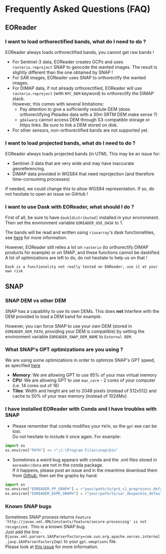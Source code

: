 # Frequently Asked Questions (FAQ)

## EOReader

### I want to load orthorectified bands, what do I need to do ?
EOReader always loads orthorectified bands, you cannot get raw bands !
- For Sentinel-3 data, EOReader creates GCPs and uses `rasterio.reproject` SNAP to geocode the wanted images. The result is slightly different than the one obtained by SNAP !
- For SAR images, EOReader uses SNAP to orthorectify the wanted images.
- For DIMAP data, if not already orthorectified, EOReader will use `rasterio.reproject` (with `RPC_DEM` keyword) to orthorectify the DIMAP stack.  
  However, this comes with several limitations:
  - Pay attention to give a sufficiently resolute DEM (does orthorectifying Pleiades data with a 30m SRTM DEM make sense ?)
  - `gdalwarp` cannot access DEM through S3-compatible storage or https links. Be sure to link a DEM stored on disk.
- For other sensors, non-orthorectified bands are not supported yet.

### I want to load projected bands, what do I need to do ?
EOReader always loads projected bands (in UTM). This may be an issue for:
- Sentinel-3 data that are very wide and may have inaccurate georeferencing.
- DIMAP data provided in WGS84 that need reprojection (and therefore time-consuming processes)

If needed, we could change this to allow WGS84 representation. If so, do not hesitate to open an issue on GitHub !

### I want to use Dask with EOReader, what should I do ?
First of all, be sure to have `dask[distributed]` installed in your environment.
Then set the environment variable `EOREADER_USE_DASK` to 1.

The bands will be read and written using `rioxarray`'s dask functionalities, 
see [here](https://corteva.github.io/rioxarray/stable/examples/dask_read_write.html) for more information.

However, EOReader still relies a lot on `rasterio` (to orthorectify DIMAP products for example) or on SNAP, 
and these functions cannot be daskified. A lot of optimizations are left to do, do not hesitate to help us on that !

```{warning}
Dask is a functionality not really tested on EOReader, use it at your own risk
```

## SNAP

### SNAP DEM vs other DEM
SNAP has a capability to use its own DEMs. 
This does **not** interfere with the DEM provided to load a DEM band for example.

However, you can force SNAP to use your own DEM (stored in `EOREADER_DEM_PATH`, providing your DEM is compatible) 
by setting the environment variable `EOREADER_SNAP_DEM_NAME` to `External DEM`.

### What SNAP's GPT optimizations are you using ?
We are using some optimizations in order to optimize SNAP's GPT speed, as specified [here](https://sertit.github.io/sertit-utils/sertit/snap.html#sertit.snap.get_gpt_cli)
- **Memory**: We are allowing GPT to use 95% of your max virtual memory
- **CPU**: We are allowing GPT to use `max_core` - 2 cores of your computer (i.e. 14 cores out of 16)
- **Tiles**: Width and height are set to 2048 pixels (instead of 512x512) and cache to 50% of your max memory (instead of 1024Mo)

### I have installed EOReader with Conda and I have troubles with SNAP

- Please remember that conda modifies your `PATH`, so the `gpt` exe can be lost.   
Do not hesitate to include it once again. For example:  
```python
import os
os.environ["PATH"] += r";C:\Program Files\snap\bin"
```
- Sometimes a weird bug appears with conda and the .xml files stored in `eoreader/data` are not in the conda package.  
If it happens, please post an issue and in the meantime download them from [Github](https://github.com/sertit/eoreader/tree/master/eoreader/data), then set the graphs by hand:
```python
import os
os.environ["EOREADER_PP_GRAPH"] = r"your/path/to/grd_s1_preprocess_default.xml" # if you are analyzing S1 GRD data
os.environ["EOREADER_DSPK_GRAPH"] = r"your/path/to/sar_despeckle_default.xml"
```

### Known SNAP bugs

Sometimes SNAP process returns `Feature 'http://javax.xml.XMLConstants/feature/secure-processing' is not recognized.` 
This is a known SNAP bug.  
Just add the line `-Djavax.xml.parsers.SAXParserFactory=com.sun.org.apache.xerces.internal.jaxp.SAXParserFactoryImpl` to your `gpt.vmoptions` file.  
Please look at [this issue](https://forum.step.esa.int/t/xmlfactory-error-using-snap-8/26566) for more information.